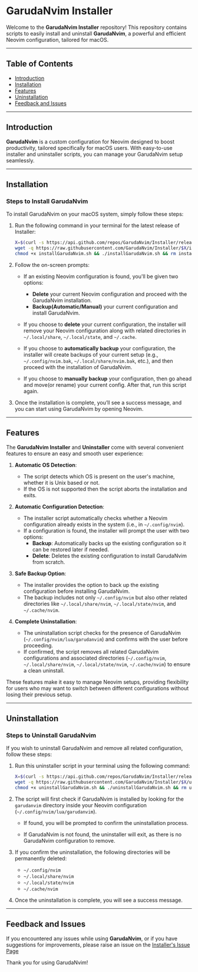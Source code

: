 # GarudaNvim Installer

Welcome to the **GarudaNvim Installer** repository! This repository contains scripts to easily install and uninstall **GarudaNvim**, a powerful and efficient Neovim configuration, tailored for macOS.

---

## Table of Contents

- [Introduction](#introduction)
- [Installation](#installation)
- [Features](#features)
- [Uninstallation](#uninstallation)
- [Feedback and Issues](#feedback-and-issues)

---

## Introduction

**GarudaNvim** is a custom configuration for Neovim designed to boost productivity, tailored specifically for macOS users. With easy-to-use installer and uninstaller scripts, you can manage your GarudaNvim setup seamlessly.

---

## Installation

### Steps to Install GarudaNvim

To install GarudaNvim on your macOS system, simply follow these steps:

1. Run the following command in your terminal for the latest release of Installer:
   ```sh
   X=$(curl -s https://api.github.com/repos/GarudaNvim/Installer/releases/latest | grep '"tag_name"' | cut -d '"' -f 4)
   wget -q https://raw.githubusercontent.com/GarudaNvim/Installer/$X/installGarudaNvim.sh
   chmod +x installGarudaNvim.sh && ./installGarudaNvim.sh && rm installGarudaNvim.sh
   ```

2. Follow the on-screen prompts:
   - If an existing Neovim configuration is found, you'll be given two options:
     - **Delete** your current Neovim configuration and proceed with the GarudaNvim installation.
     - **Backup(Automatic/Manual)** your current configuration and install GarudaNvim.
   
   - If you choose to **delete** your current configuration, the installer will remove your Neovim configuration along with related directories in `~/.local/share`, `~/.local/state`, and `~/.cache`.

   - If you choose to **automatically backup** your configuration, the installer will create backups of your current setup (e.g., `~/.config/nvim.bak`, `~/.local/share/nvim.bak`, etc.), and then proceed with the installation of GarudaNvim.

   - If you choose to **manually backup** your configuration, then go ahead and move(or rename) your current config. After that, run this script again.

4. Once the installation is complete, you’ll see a success message, and you can start using GarudaNvim by opening Neovim.

---

## Features

The **GarudaNvim Installer** and **Uninstaller** come with several convenient features to ensure an easy and smooth user experience:

1. **Automatic OS Detection**: 
   - The script detects which OS is present on the user's machine, whether it is Unix based or not.
   - If the OS is not supported then the script aborts the installation and exits.

2. **Automatic Configuration Detection**:
   - The installer script automatically checks whether a Neovim configuration already exists in the system (i.e., in `~/.config/nvim`).
   - If a configuration is found, the installer will prompt the user with two options:
     - **Backup**: Automatically backs up the existing configuration so it can be restored later if needed.
     - **Delete**: Deletes the existing configuration to install GarudaNvim from scratch.
   
3. **Safe Backup Option**:
   - The installer provides the option to back up the existing configuration before installing GarudaNvim.
   - The backup includes not only `~/.config/nvim` but also other related directories like `~/.local/share/nvim`, `~/.local/state/nvim`, and `~/.cache/nvim`.

4. **Complete Uninstallation**:
   - The uninstallation script checks for the presence of GarudaNvim (`~/.config/nvim/lua/garudanvim`) and confirms with the user before proceeding.
   - If confirmed, the script removes all related GarudaNvim configurations and associated directories (`~/.config/nvim`, `~/.local/share/nvim`, `~/.local/state/nvim`, `~/.cache/nvim`) to ensure a clean uninstall.

These features make it easy to manage Neovim setups, providing flexibility for users who may want to switch between different configurations without losing their previous setup.

---

## Uninstallation

### Steps to Uninstall GarudaNvim

If you wish to uninstall GarudaNvim and remove all related configuration, follow these steps:

1. Run this uninstaller script in your terminal using the following command:
   ```sh
   X=$(curl -s https://api.github.com/repos/GarudaNvim/Installer/releases/latest | grep '"tag_name"' | cut -d '"' -f 4)
   wget -q https://raw.githubusercontent.com/GarudaNvim/Installer/$X/uninstallGarudaNvim.sh
   chmod +x uninstallGarudaNvim.sh && ./uninstallGarudaNvim.sh && rm uninstallGarudaNvim.sh
   ```

2. The script will first check if GarudaNvim is installed by looking for the `garudanvim` directory inside your Neovim configuration (`~/.config/nvim/lua/garudanvim`).
   
   - If found, you will be prompted to confirm the uninstallation process.
   
   - If GarudaNvim is not found, the uninstaller will exit, as there is no GarudaNvim configuration to remove.

3. If you confirm the uninstallation, the following directories will be permanently deleted:
   - `~/.config/nvim`
   - `~/.local/share/nvim`
   - `~/.local/state/nvim`
   - `~/.cache/nvim`

4. Once the uninstallation is complete, you will see a success message.

---

## Feedback and Issues

If you encountered any issues while using **GarudaNvim**, or if you have suggestions for improvements, please raise an issue on the [Installer's Issue Page](https://github.com/GarudaNvim/Installer/issues)

Thank you for using GarudaNvim!
